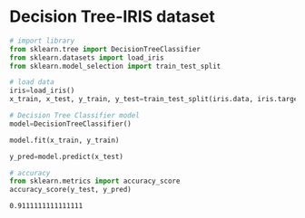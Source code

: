 # Decision Tree-IRIS dataset


```python
# import library
from sklearn.tree import DecisionTreeClassifier
from sklearn.datasets import load_iris
from sklearn.model_selection import train_test_split
```


```python
# load data
iris=load_iris()
x_train, x_test, y_train, y_test=train_test_split(iris.data, iris.target, test_size=0.3)
```


```python
# Decision Tree Classifier model
model=DecisionTreeClassifier()

model.fit(x_train, y_train)

y_pred=model.predict(x_test)
```


```python
# accuracy
from sklearn.metrics import accuracy_score
accuracy_score(y_test, y_pred)
```




    0.9111111111111111


